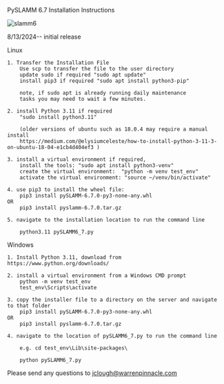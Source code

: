 PySLAMM 6.7 Installation Instructions

![slamm6](https://github.com/user-attachments/assets/5990dfd2-0c43-456f-be7c-3d07a4c5fb52)

8/13/2024--  initial release

Linux 

    1. Transfer the Installation File
        Use scp to transfer the file to the user directory
        update sudo if required "sudo apt update"
        install pip3 if required "sudo apt install python3-pip"
        
        note, if sudo apt is already running daily maintenance
        tasks you may need to wait a few minutes.
        
    2. install Python 3.11 if required
        "sudo install python3.11"
        
        (older versions of ubuntu such as 18.0.4 may require a manual install  
        https://medium.com/@elysiumceleste/how-to-install-python-3-11-3-on-ubuntu-18-04-e1cb4d404ef3 )
    
    3. install a virtual environment if required, 
        install the tools: "sudo apt install python3-venv"
        create the virtual environment:  "python -m venv test_env"
        activate the virtual environment: "source ~/venv/bin/activate"

    4. use pip3 to install the wheel file:  
        pip3 install pySLAMM-6.7.0-py3-none-any.whl  
    OR 
        pip3 install pyslamm-6.7.0.tar.gz

    5. navigate to the installation location to run the command line
        
        python3.11 pySLAMM6_7.py
    

Windows

    1. Install Python 3.11, download from https://www.python.org/downloads/
    
    2. install a virtual environment from a Windows CMD prompt
        python -m venv test_env
        test_env\Scripts\activate
        
    3. copy the installer file to a directory on the server and navigate to that folder
        pip3 install pySLAMM-6.7.0-py3-none-any.whl  
    OR 
        pip3 install pyslamm-6.7.0.tar.gz
        
    4. navigate to the location of pySLAMM6_7.py to run the command line

        e.g. cd test_env\Lib\site-packages\
    
        python pySLAMM6_7.py
        
Please send any questions to jclough@warrenpinnacle.com
